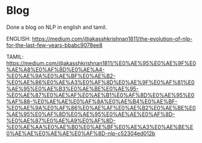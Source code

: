 # Blog
Done a blog on NLP in english and tamil.

ENGLISH: https://medium.com/@akasshkrishnan1811/the-evolution-of-nlp-for-the-last-few-years-bbabc9078ee8

TAMIL: https://medium.com/@akasshkrishnan1811/%E0%AE%95%E0%AE%9F%E0%AE%A8%E0%AF%8D%E0%AE%A4-%E0%AE%9A%E0%AE%BF%E0%AE%B2-%E0%AE%86%E0%AE%A3%E0%AF%8D%E0%AE%9F%E0%AF%81%E0%AE%95%E0%AE%B3%E0%AE%BE%E0%AE%95-%E0%AE%87%E0%AE%AF%E0%AE%B1%E0%AF%8D%E0%AE%95%E0%AF%88-%E0%AE%AE%E0%AF%8A%E0%AE%B4%E0%AE%BF-%E0%AE%9A%E0%AF%86%E0%AE%AF%E0%AE%B2%E0%AE%BE%E0%AE%95%E0%AF%8D%E0%AE%95%E0%AE%AE%E0%AF%8D-%E0%AE%87%E0%AE%A9%E0%AF%8D-%E0%AE%AA%E0%AE%B0%E0%AE%BF%E0%AE%A3%E0%AE%BE%E0%AE%AE%E0%AE%AE%E0%AF%8D-nlp-c52304ed012b
